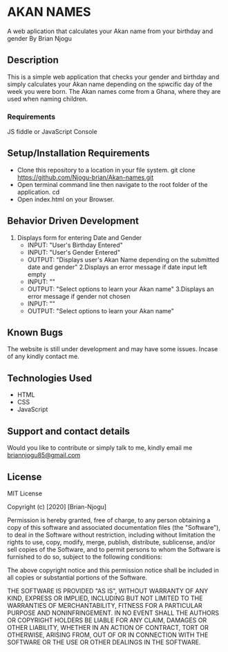 # AKAN NAMES
A web aplication that calculates your Akan name from your birthday and gender
By Brian Njogu
## Description
This is a simple web application that checks your gender and birthday and simply calculates your Akan name depending on the spwcific day of the week you were born. The Akan names come from a Ghana, where they are used when naming children.

### Requirements
JS fiddle or JavaScript Console

## Setup/Installation Requirements
* Clone this repository to a location in your file    system. git clone https://github.com/Njogu-brian/Akan-names.git
* Open terminal command line then navigate to the root folder of the application. cd 
* Open index.html on your Browser.

## Behavior Driven Development
1. Displays form for entering Date and Gender
    * INPUT: "User's Birthday Entered"
    * INPUT: "User's Gender Entered"
    * OUTPUT: "Displays user's Akan Name depending on the submitted date and gender"
2.Displays an error message if date input left empty
    * INPUT: ""
    * OUTPUT: "Select options to learn your Akan name"
3.Displays an error message if gender not chosen
    * INPUT: ""
    * OUTPUT: "Select options to learn your Akan name"

## Known Bugs
The website is still under development and may have some issues. Incase of any kindly contact me.

## Technologies Used
* HTML
* CSS
* JavaScript

## Support and contact details
Would you like to contribute or simply talk to me, kindly email me briannjogu85@gmail.com

## License
MIT License

Copyright (c) [2020] [Brian-Njogu]

Permission is hereby granted, free of charge, to any person obtaining a copy of this software and associated documentation files (the "Software"), to deal in the Software without restriction, including without limitation the rights to use, copy, modify, merge, publish, distribute, sublicense, and/or sell copies of the Software, and to permit persons to whom the Software is furnished to do so, subject to the following conditions:

The above copyright notice and this permission notice shall be included in all copies or substantial portions of the Software.

THE SOFTWARE IS PROVIDED "AS IS", WITHOUT WARRANTY OF ANY KIND, EXPRESS OR IMPLIED, INCLUDING BUT NOT LIMITED TO THE WARRANTIES OF MERCHANTABILITY, FITNESS FOR A PARTICULAR PURPOSE AND NONINFRINGEMENT. IN NO EVENT SHALL THE AUTHORS OR COPYRIGHT HOLDERS BE LIABLE FOR ANY CLAIM, DAMAGES OR OTHER LIABILITY, WHETHER IN AN ACTION OF CONTRACT, TORT OR OTHERWISE, ARISING FROM, OUT OF OR IN CONNECTION WITH THE SOFTWARE OR THE USE OR OTHER DEALINGS IN THE SOFTWARE.
